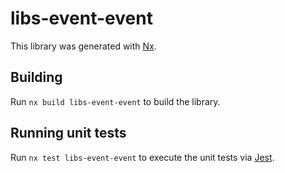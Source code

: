 # libs-event-event

This library was generated with [Nx](https://nx.dev).

## Building

Run `nx build libs-event-event` to build the library.

## Running unit tests

Run `nx test libs-event-event` to execute the unit tests via [Jest](https://jestjs.io).

